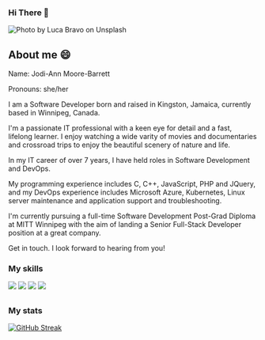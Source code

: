 <!--
**moorebarrett-jodiann/moorebarrett-jodiann** is a ✨ _special_ ✨ repository because its `README.md` (this file) appears on your GitHub profile.

Here are some ideas to get you started:

- 🔭 I’m currently working on ...
- 🌱 I’m currently learning ...
- 👯 I’m looking to collaborate on ...
- 🤔 I’m looking for help with ...
- 💬 Ask me about ...
- 📫 How to reach me: ...
- 😄 Pronouns: ...
- ⚡ Fun fact: ...
-->

### Hi There 👋

![Photo by <a href="https://unsplash.com/@lucabravo?utm_source=unsplash&utm_medium=referral&utm_content=creditCopyText">Luca Bravo</a> on <a href="https://unsplash.com/s/photos/technology?utm_source=unsplash&utm_medium=referral&utm_content=creditCopyText">Unsplash</a>
  ](src/images/luca-bravo-XJXWbfSo2f0-unsplash.jpg "Code Window")

## About me 😄

Name: Jodi-Ann Moore-Barrett

Pronouns: she/her

I am a Software Developer born and raised in Kingston, Jamaica, currently based in Winnipeg, Canada.

I'm a passionate IT professional with a keen eye for detail and a fast, lifelong learner. I enjoy watching a wide varity of movies and documentaries and crossroad trips to enjoy the beautiful scenery of nature and life.

In my IT career of over 7 years, I have held roles in Software Development and DevOps.

My programming experience includes C, C++, JavaScript, PHP and JQuery, and my DevOps experience includes Microsoft Azure, 
Kubernetes, Linux server maintenance and application support and troubleshooting.

I'm currently pursuing a full-time Software Development Post-Grad Diploma at MITT Winnipeg with the aim of landing a Senior Full-Stack Developer position at a great company.

Get in touch. I look forward to hearing from you!

### My skills

![](https://img.shields.io/badge/code-javascript-informational?style=for-the-badge&logo=javascript&logoColor=white&color=fb9505)
![](https://img.shields.io/badge/web-html-informational?style=for-the-badge&logo=html5&logoColor=white&color=fb9505)
![](https://img.shields.io/badge/web-css-informational?style=for-the-badge&logo=css3&logoColor=white&color=fb9505)
![](https://img.shields.io/badge/db-mysql-informational?style=for-the-badge&logo=mysql&logoColor=white&color=fb9505)

##

### My stats

[![GitHub Streak](https://github-readme-streak-stats.herokuapp.com?user=moorebarrett-jodiann&theme=highcontrast)](https://git.io/streak-stats)

##
